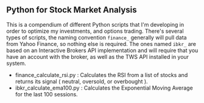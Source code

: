 ## Python for Stock Market Analysis

This is a compendium of different Python scripts that I'm developing in order to optimize my investments, and options trading. There's several types of scripts, the naming convention `finance_` generally will pull data from Yahoo Finance, so nothing else is required. The ones named `ibkr_` are based on an Interactive Brokers API implementation and will require that you have an account with the broker, as well as the TWS API installed in your system.

- finance_calculate_rsi.py : Calculates the RSI from a list of stocks and returns its signal ( neutral, oversold, or overbought ).
- ibkr_calculate_ema100.py : Calculates the Exponential Moving Average for the last 100 sessions.